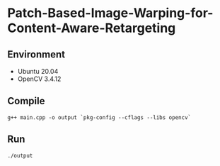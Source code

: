# Patch-Based-Image-Warping-for-Content-Aware-Retargeting

## Environment
* Ubuntu 20.04
* OpenCV 3.4.12

## Compile
```
g++ main.cpp -o output `pkg-config --cflags --libs opencv`
```

## Run
```
./output
```
